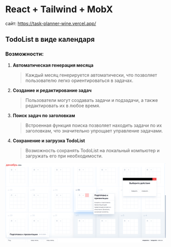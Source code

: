 # React + Tailwind + MobX
сайт: https://task-planner-wine.vercel.app/
## TodoList в виде календаря

### Возможности:

1. **Автоматическая генерация месяца**  
   > Каждый месяц генерируется автоматически, что позволяет пользователю легко ориентироваться в задачах.

2. **Создание и редактирование задач**  
   >Пользователи могут создавать задачи и подзадачи, а также редактировать их в любое время.

3. **Поиск задач по заголовкам**  
   >Встроенная функция поиска позволяет находить задачи по их заголовкам, что значительно упрощает управление задачами.

4. **Сохранение и загрузка TodoList**  
   >Возможность сохранять TodoList на локальный компьютер и загружать его при необходимости.

![Превью TodoList](https://raw.githubusercontent.com/TheOnlyFastCoder2/TaskPlanner/refs/heads/main/screens/preview.png)
